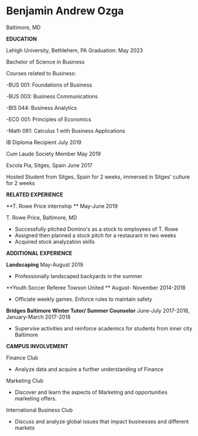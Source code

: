 # Benjamin Andrew Ozga

Baltimore, MD

**EDUCATION**

Lehigh University, Bethlehem, PA                                                                        Graduation: May 2023

Bachelor of Science in Business

Courses related to Business:

-BUS 001: Foundations of Business

-BUS 003: Business Communications

-BIS 044: Business Analytics

-ECO 001: Principles of Economics

-Math 081: Calculus 1 with Business Applications

IB Diploma Recipient                                                                                                                      July 2019

Cum Laude Society Member                                                                                                        May 2019

Escola Pia, Sitges, Spain                                                                                                               June 2017

Hosted Student from Sitges, Spain for 2 weeks, immersed in Sitges&#39; culture for 2 weeks

**RELATED EXPERIENCE**

**T. Rowe Price internship                                                                                                                    ** May-June 2019

T. Rowe Price, Baltimore, MD

- Successfully pitched Domino&#39;s as a stock to employees of T. Rowe
- Assigned then planned a stock pitch for a restaurant in two weeks
- Acquired stock analyzation skills

**ADDITIONAL EXPERIENCE**

**Landscaping**                                                                                                                                     May-August 2019

- Professionally landscaped backyards in the summer

**Youth Soccer Referee Towson United                                                                ** August- November 2014-2018

- Officiate weekly games. Enforce rules to maintain safety

**Bridges Baltimore Winter Tutor/ Summer Counselor**      June-July 2017-2018, January-March 2017-2018

- Supervise activities and reinforce academics for students from inner city Baltimore

**CAMPUS INVOLVEMENT**

Finance Club

- Analyze data and acquire a further understanding of Finance

Marketing Club

- Discover and learn the aspects of Marketing and opportunities marketing offers.

International Business Club

- Discuss and analyze global issues that impact businesses and different markets
